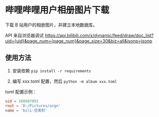 # 哔哩哔哩用户相册图片下载

下载 B 站用户的相册图片，并建立本地数据库。

API 来自浏览器调试
https://api.bilibili.com/x/dynamic/feed/draw/doc_list?uid={uid}&page_num={page_num}&page_size=30&biz=all&jsonp=jsonp

## 使用方法

1. 安装依赖 `pip install -r requirements`

2. 编写 xxx.toml 配置，然后 `python -m album xxx.toml`

toml 配置示例：

```toml
uid = 168687092
root = 'D:/Pictures/acgn'
name = 'bili-空美町'
```
